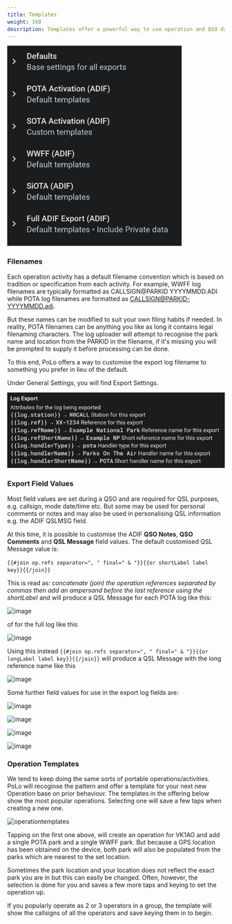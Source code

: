 ```yaml
---
title: Templates
weight: 160
description: Templates offer a powerful way to use operation and QSO data in dynamic ways for both filename and export field value contents. There are also Operation Templates.
---
```

<img src="./activities.png" class='float: right;' />

### Filenames
Each operation activity has a default filename convention which is based on tradition or specification from each activity. For example, WWFF log filenames are typically formatted as CALLSIGN@PARKID YYYYMMDD.ADI while POTA log filenames are formatted as CALLSIGN@PARKID-YYYYMMDD.adi.

But these names can be modified to suit your own filing habits if needed. In reality, POTA filenames can be anything you like as long it contains legal filenaming characters. The log uploader will attempt to recognise the park name and location from the PARKID in the filename, if it's missing you will be prompted to supply it before processing can be done.

To this end, PoLo offers a way to customise the export log filename to something you prefer in lieu of the default.

Under General Settings, you will find Export Settings.

![image](./filenamesamples.png)

### Export Field Values
Most field values are set during a QSO and are required for QSL purposes, e.g. callsign, mode date/time etc.
But some may be used for personal comments or notes and may also be used in personalising QSL information e.g. the ADIF QSLMSG field.

At this time, it is possible to customise the ADIF **QSO Notes**, **QSO Comments** and **QSL Message** field values. The default customised QSL Message value is:

```{{#join op.refs separator=", " final=" & "}}{{or shortLabel label key}}{{/join}}```

This is read as: *concatenate (join) the operation references separated by commas then add an ampersand before the last reference using the shortLabel* and will produce a QSL Message for each POTA log like this:

![image](./defqslmsg.png)

of for the full log like this

![image](./multiactqslmsg.png)

Using this instead
```{{#join op.refs separator=", " final=" & "}}{{or longLabel label key}}{{/join}}```
will produce a QSL Message with the long reference name like this

![image](./longlabelmsg.png)

Some further field values for use in the export log fields are:

![image](./callsigns.png)

![image](./operationdate.png)

![image](./operationdetails.png)

![image](./qsoinformation.png)

### Operation Templates
We tend to keep doing the same sorts of portable operations/activities. PoLo will recoginse the pattern and offer a template for your next new Operation base on prior behaviour. The templates in the offering below show the most popular operations. Selecting one will save a few taps when creating a new one.

![operationtemplates](./operationtemplates.png)

Tapping on the first one above, will create an operation for VK1AO and add a single POTA park and a single WWFF park. But because  a GPS location has been obtained on the device, both park will also be populated from the parks which are nearest to the set location.

Sometimes the park location and your location does not reflect the exact park you are in but this can easily be changed. Often, however, the selection is done for you and saves a few more taps and keying to set the operation up.

If you popularly operate as 2 or 3 operators in a group, the template will show the callsigns of all the operators and save keying them in to begin.
